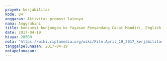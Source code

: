 ```yaml
---
proyek: kerjabilitas
kode: D4
anggaran: Aktivitas promosi lainnya
nama: Anggrahini
title: konsumsi kunjungan ke Yayasan Penyandang Cacat Mandiri, English Made Easy, Fresh Galang dan Difa City Tour
date: 2017-04-19
biaya: 28500
nota: "https://wiki.ciptamedia.org/wiki/File:April_19_2017_kerjabilitas_D4_makan_siang_inok.jpeg"
tanggalpelunasan: 2017-04-19
notapelunasan:
---
```

